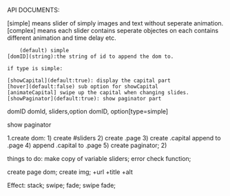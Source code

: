 API DOCUMENTS:

[option]:
	[type](string):
		[simple] means slider of simply images and text without seperate animation.
		[complex] means each slider contains seperate objectes on each contains different animation and time delay etc.

		(default) simple
	[domID](string):the string of id to append the dom to.

	if type is simple:
	
	[showCapital](default:true): display the capital part
	[hover](default:false) sub option for showCapital 
	[animateCapital] swipe up the capital when changing slides.
	[showPaginator](default:true): show paginator part



domID
domId, sliders,option
domID, option[type=simple]

show paginator


1.create dom:
	1) create #sliders
		2) create .page
		3) create .capital append to .page
		4) append .capital to .page
	5) create paginator;
	2)

things to do:
	make copy of variable sliders;
	error check function;

create page dom;
create img; +url +title +alt

Effect:
	stack;
	swipe;
	fade;
	swipe fade;